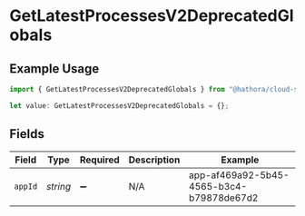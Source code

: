 # GetLatestProcessesV2DeprecatedGlobals

## Example Usage

```typescript
import { GetLatestProcessesV2DeprecatedGlobals } from "@hathora/cloud-sdk-typescript/models/operations";

let value: GetLatestProcessesV2DeprecatedGlobals = {};
```

## Fields

| Field                                    | Type                                     | Required                                 | Description                              | Example                                  |
| ---------------------------------------- | ---------------------------------------- | ---------------------------------------- | ---------------------------------------- | ---------------------------------------- |
| `appId`                                  | *string*                                 | :heavy_minus_sign:                       | N/A                                      | app-af469a92-5b45-4565-b3c4-b79878de67d2 |